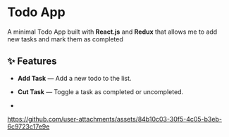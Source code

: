 # Todo App

A minimal Todo App built with **React.js** and **Redux** that allows me to add new tasks and mark them as completed

## ✨ Features
- **Add Task** — Add a new todo to the list.
- **Cut Task** — Toggle a task as completed or uncompleted.

- 

https://github.com/user-attachments/assets/84b10c03-30f5-4c05-b3eb-6c9723c17e9e

